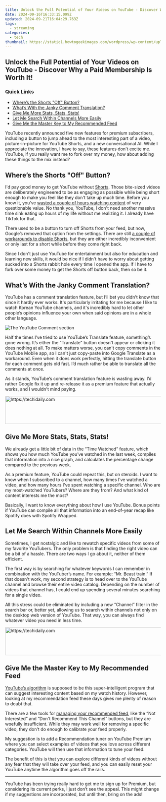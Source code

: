 ```yaml
---
title: Unlock the Full Potential of Your Videos on YouTube - Discover Why a Paid Membership Is Worth It!
date: 2024-09-16T16:33:15.099Z
updated: 2024-09-21T16:04:29.763Z
tags:
  - streaming
categories:
  - tech
thumbnail: https://static1.howtogeekimages.com/wordpress/wp-content/uploads/2024/07/a-hand-holding-a-phone-with-youtube-logo-coming-out-of-the-screen-and-several-youtube-logos-in-the-background.jpg
---
```


## Unlock the Full Potential of Your Videos on YouTube - Discover Why a Paid Membership Is Worth It!

### Quick Links

* [Where’s the Shorts "Off" Button?](https://android-unlock.techidaily.com/how-to-track-imei-number-of-huawei-p60-through-google-earth-by-drfone-android/)
* [What’s With the Janky Comment Translation?](https://youtube-stream.techidaily.com/new-from-hidden-gems-to-hit-videos-strategies-for-success/)
* [Give Me More Stats, Stats, Stats!](https://ai-vdieo-software.techidaily.com/fcpx-essentials-working-with-freeze-frames-and-slow-motion-video/)
* [Let Me Search Within Channels More Easily](https://android-unlock.techidaily.com/everything-you-need-to-know-about-lock-screen-settings-on-your-meizu-21-pro-by-drfone-android/)
* [Give Me the Master Key to My Recommended Feed](https://some-skills.techidaily.com/in-2024-strategies-for-merging-youtube-music-and-video-content-effectively/)

 YouTube recently announced five new features for premium subscribers, including a button to jump ahead to the most interesting part of a video, picture-in-picture for YouTube Shorts, and a new conversational AI. While I appreciate the innovation, I have to say, these features don't excite me. YouTube, if you really want me to fork over my money, how about adding these things to the mix instead?

##  Where’s the Shorts "Off" Button?

 I'd pay good money to get YouTube without [Shorts](https://hardware-help.techidaily.com/enhance-your-gaming-world-the-ultimate-guide-to-installing-asus-970-pro-gpus/). Those bite-sized videos are deliberately engineered to be as engaging as possible while being short enough to make you feel like they don't take up much time. Before you know it, you’ve [wasted a couple of hours watching content](https://youtube-data.techidaily.com/-cutting-edge-apps-top-10-for-editing-youtube-shorts/) of very questionable value. No thank you, YouTube, I don't need another massive time sink eating up hours of my life without me realizing it. I already have TikTok for that.

 There used to be a button to turn off Shorts from your feed, but now, Google’s removed that option from the settings. There are still [a couple of workarounds to disable Shorts](https://review-topics.techidaily.com/recover-your-messages-after-civi-3-disney-100th-anniversary-edition-has-been-deleted-by-fonelab-android-recover-messages/), but they are either incredibly inconvenient or only last for a short while before they come right back.

 Since I don't just use YouTube for entertainment but also for education and learning new skills, it would be nice if I didn't have to worry about getting sucked into a Shorts rabbit hole every time I opened the app. If I have to fork over some money to get the Shorts off button back, then so be it.

##  What’s With the Janky Comment Translation?

 YouTube has a comment translation feature, but I’ll bet you didn't know that since it hardly ever works. It's particularly irritating for me because I like to watch Korean YouTube channels, and it's incredibly hard to let other people’s opinions influence your own when said opinions are in a whole other language.

![The YouTube Comment section](https://static1.howtogeekimages.com/wordpress/wp-content/uploads/2024/07/the-youtube-comment-section.jpg) 

 Half the times I’ve tried to use YouTube’s Translate feature, something’s gone wrong. It’s either the "Translate" button doesn't appear or clicking it does nothing at all. To make matters worse, you can't copy comments in the YouTube Mobile app, so I can't just copy-paste into Google Translate as a workaround. Even when it does work perfectly, hitting the translate button for each comment gets old fast. I’d much rather be able to translate all the comments at once.

 As it stands, YouTube’s comment translation feature is wasting away. I’d rather Google fix it up and re-release it as a premium feature that actually works, and I wouldn't mind paying.

<!-- affiliate ads begin -->
<a href="https://aligracehair.sjv.io/c/5597632/1902294/19272" target="_top" id="1902294">
  <img src="//a.impactradius-go.com/display-ad/19272-1902294" border="0" alt="https://techidaily.com" width="728" height="90"/>
</a>
<img height="0" width="0" src="https://aligracehair.sjv.io/i/5597632/1902294/19272" style="position:absolute;visibility:hidden;" border="0" />
<!-- affiliate ads end -->

##  Give Me More Stats, Stats, Stats!

 We already get a little bit of data in the “Time Watched” feature, which shows you how much YouTube you’ve watched in the last week, compiles that information into a nice graph, and calculates the percentage change compared to the previous week.

 As a premium feature, YouTube could repeat this, but on steroids. I want to know when I subscribed to a channel, how many times I’ve watched a video, and how many hours I’ve spent watching a specific channel. Who are my most-watched YouTubers? Where are they from? And what kind of content interests me the most?

 Basically, I want to know everything about how I use YouTube. Bonus points if YouTube can compile all that information into an end-of-year recap like Spotify does with Spotify Wrapped.

##  Let Me Search Within Channels More Easily

 Sometimes, I get nostalgic and like to rewatch specific videos from some of my favorite YouTubers. The only problem is that finding the right video can be a bit of a hassle. There are two ways I go about it, neither of them efficient.

 The first way is by searching for whatever keywords I can remember in combination with the YouTuber’s name. For example: “Mr. Beast train.” If that doesn't work, my second strategy is to head over to the YouTube channel and browse their entire video catalog. Depending on the number of videos that channel has, I could end up spending several minutes searching for a single video.

 All this stress could be eliminated by including a new “Channel” filter in the search bar or, better yet, allowing us to search within channels not only on the desktop web version of YouTube. That way, you can always find whatever video you need in less time.

<!-- affiliate ads begin -->
<a href="https://ephamedtechinc.pxf.io/c/5597632/2137219/26400" target="_top" id="2137219">
  <img src="//a.impactradius-go.com/display-ad/26400-2137219" border="0" alt="https://techidaily.com" width="728" height="90"/>
</a>
<img height="0" width="0" src="https://ephamedtechinc.pxf.io/i/5597632/2137219/26400" style="position:absolute;visibility:hidden;" border="0" />
<!-- affiliate ads end -->

##  Give Me the Master Key to My Recommended Feed

[YouTube’s algorithm](https://fix-guide.techidaily.com/simple-solutions-to-fix-android-systemui-has-stopped-error-for-infinix-note-30-5g-drfone-by-drfone-fix-android-problems-fix-android-problems/) is supposed to be this super-intelligent program that can suggest interesting content based on my watch history. However, looking at my recommendation feed these days gives me plenty of reason to doubt that.

 There are a few tools for [managing your recommended feed](https://instagram-video-recordings.techidaily.com/updated-in-2024-unlocking-slow-motion-magic-in-instagram-reels/), like the “Not Interested” and “Don't Recommend This Channel” buttons, but they are woefully insufficient. While they may work well for removing a specific video, they don't do enough to calibrate your feed properly.

 My suggestion is to add a Recommendation tuner on YouTube Premium where you can select examples of videos that you love across different categories. YouTube will then use that information to tune your feed.

 The benefit of this is that you can explore different kinds of videos without any fear that they will take over your feed, and you can easily reset your YouTube anytime the algorithm goes off the rails.

---

 YouTube has been trying really hard to get me to sign up for Premium, but considering its current perks, I just don’t see the appeal. This might change if my suggestions are incorporated, but until then, bring on the ads!

<ins class="adsbygoogle"
     style="display:block"
     data-ad-format="autorelaxed"
     data-ad-client="ca-pub-7571918770474297"
     data-ad-slot="1223367746"></ins>

<ins class="adsbygoogle"
     style="display:block"
     data-ad-client="ca-pub-7571918770474297"
     data-ad-slot="8358498916"
     data-ad-format="auto"
     data-full-width-responsive="true"></ins>



